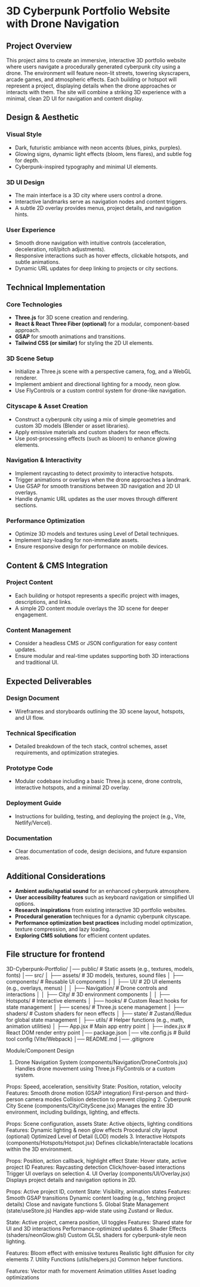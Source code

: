 # 3D Cyberpunk Portfolio Website with Drone Navigation

## Project Overview

This project aims to create an immersive, interactive 3D portfolio website where users navigate a procedurally generated cyberpunk city using a drone. The environment will feature neon-lit streets, towering skyscrapers, arcade games, and atmospheric effects. Each building or hotspot will represent a project, displaying details when the drone approaches or interacts with them. The site will combine a striking 3D experience with a minimal, clean 2D UI for navigation and content display.

## Design & Aesthetic

### Visual Style
- Dark, futuristic ambiance with neon accents (blues, pinks, purples).
- Glowing signs, dynamic light effects (bloom, lens flares), and subtle fog for depth.
- Cyberpunk-inspired typography and minimal UI elements.

### 3D UI Design
- The main interface is a 3D city where users control a drone.
- Interactive landmarks serve as navigation nodes and content triggers.
- A subtle 2D overlay provides menus, project details, and navigation hints.

### User Experience
- Smooth drone navigation with intuitive controls (acceleration, deceleration, roll/pitch adjustments).
- Responsive interactions such as hover effects, clickable hotspots, and subtle animations.
- Dynamic URL updates for deep linking to projects or city sections.

## Technical Implementation

### Core Technologies
- **Three.js** for 3D scene creation and rendering.
- **React & React Three Fiber (optional)** for a modular, component-based approach.
- **GSAP** for smooth animations and transitions.
- **Tailwind CSS (or similar)** for styling the 2D UI elements.

### 3D Scene Setup
- Initialize a Three.js scene with a perspective camera, fog, and a WebGL renderer.
- Implement ambient and directional lighting for a moody, neon glow.
- Use FlyControls or a custom control system for drone-like navigation.

### Cityscape & Asset Creation
- Construct a cyberpunk city using a mix of simple geometries and custom 3D models (Blender or asset libraries).
- Apply emissive materials and custom shaders for neon effects.
- Use post-processing effects (such as bloom) to enhance glowing elements.

### Navigation & Interactivity
- Implement raycasting to detect proximity to interactive hotspots.
- Trigger animations or overlays when the drone approaches a landmark.
- Use GSAP for smooth transitions between 3D navigation and 2D UI overlays.
- Handle dynamic URL updates as the user moves through different sections.

### Performance Optimization
- Optimize 3D models and textures using Level of Detail techniques.
- Implement lazy-loading for non-immediate assets.
- Ensure responsive design for performance on mobile devices.

## Content & CMS Integration

### Project Content
- Each building or hotspot represents a specific project with images, descriptions, and links.
- A simple 2D content module overlays the 3D scene for deeper engagement.

### Content Management
- Consider a headless CMS or JSON configuration for easy content updates.
- Ensure modular and real-time updates supporting both 3D interactions and traditional UI.

## Expected Deliverables

### Design Document
- Wireframes and storyboards outlining the 3D scene layout, hotspots, and UI flow.

### Technical Specification
- Detailed breakdown of the tech stack, control schemes, asset requirements, and optimization strategies.

### Prototype Code
- Modular codebase including a basic Three.js scene, drone controls, interactive hotspots, and a minimal 2D overlay.

### Deployment Guide
- Instructions for building, testing, and deploying the project (e.g., Vite, Netlify/Vercel).

### Documentation
- Clear documentation of code, design decisions, and future expansion areas.

## Additional Considerations
- **Ambient audio/spatial sound** for an enhanced cyberpunk atmosphere.
- **User accessibility features** such as keyboard navigation or simplified UI options.
- **Research inspirations** from existing interactive 3D portfolio websites.
- **Procedural generation** techniques for a dynamic cyberpunk cityscape.
- **Performance optimization best practices** including model optimization, texture compression, and lazy loading.
- **Exploring CMS solutions** for efficient content updates.


## File structure for frontend

3D-Cyberpunk-Portfolio/
│── public/                    # Static assets (e.g., textures, models, fonts)
│── src/
│   ├── assets/                 # 3D models, textures, sound files
│   ├── components/             # Reusable UI components
│   │   ├── UI/                 # 2D UI elements (e.g., overlays, menus)
│   │   ├── Navigation/         # Drone controls and interactions
│   │   ├── City/               # 3D environment components
│   │   ├── Hotspots/           # Interactive elements
│   ├── hooks/                  # Custom React hooks for state management
│   ├── scenes/                 # Three.js scene management
│   ├── shaders/                # Custom shaders for neon effects
│   ├── state/                  # Zustand/Redux for global state management
│   ├── utils/                  # Helper functions (e.g., math, animation utilities)
│   ├── App.jsx                 # Main app entry point
│   ├── index.jsx               # React DOM render entry point
│── package.json
│── vite.config.js              # Build tool config (Vite/Webpack)
│── README.md
│── .gitignore


Module/Component Design
1. Drone Navigation System (components/Navigation/DroneControls.jsx)
Handles drone movement using Three.js FlyControls or a custom system.

Props: Speed, acceleration, sensitivity
State: Position, rotation, velocity
Features:
Smooth drone motion (GSAP integration)
First-person and third-person camera modes
Collision detection to prevent clipping
2. Cyberpunk City Scene (components/City/CityScene.jsx)
Manages the entire 3D environment, including buildings, lighting, and effects.

Props: Scene configuration, assets
State: Active objects, lighting conditions
Features:
Dynamic lighting & neon glow effects
Procedural city layout (optional)
Optimized Level of Detail (LOD) models
3. Interactive Hotspots (components/Hotspots/Hotspot.jsx)
Defines clickable/interactable locations within the 3D environment.

Props: Position, action callback, highlight effect
State: Hover state, active project ID
Features:
Raycasting detection
Click/hover-based interactions
Trigger UI overlays on selection
4. UI Overlay (components/UI/Overlay.jsx)
Displays project details and navigation options in 2D.

Props: Active project ID, content
State: Visibility, animation states
Features:
Smooth GSAP transitions
Dynamic content loading (e.g., fetching project details)
Close and navigate functions
5. Global State Management (state/useStore.js)
Handles app-wide state using Zustand or Redux.

State: Active project, camera position, UI toggles
Features:
Shared state for UI and 3D interactions
Performance-optimized updates
6. Shader Effects (shaders/neonGlow.glsl)
Custom GLSL shaders for cyberpunk-style neon lighting.

Features:
Bloom effect with emissive textures
Realistic light diffusion for city elements
7. Utility Functions (utils/helpers.js)
Common helper functions.

Features:
Vector math for movement
Animation utilities
Asset loading optimizations